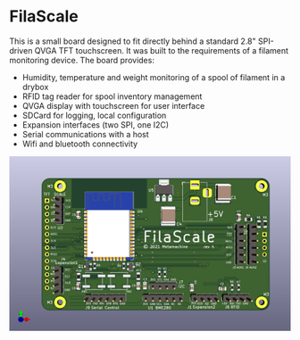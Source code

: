 # FilaScale

This is a small board designed to fit directly behind a standard 2.8" SPI-driven QVGA TFT touchscreen.
It was built to the requirements of a filament monitoring device.  The board provides:

* Humidity, temperature and weight monitoring of a spool of filament in a drybox
* RFID tag reader for spool inventory management
* QVGA display with touchscreen for user interface
* SDCard for logging, local configuration
* Expansion interfaces (two SPI, one I2C)
* Serial communications with a host
* Wifi and bluetooth connectivity

![My board](/filacase.png)

